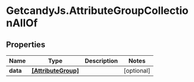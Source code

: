# GetcandyJs.AttributeGroupCollectionAllOf

## Properties

Name | Type | Description | Notes
------------ | ------------- | ------------- | -------------
**data** | [**[AttributeGroup]**](AttributeGroup.md) |  | [optional] 


